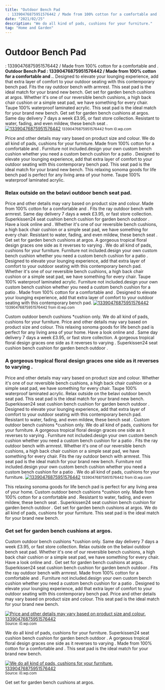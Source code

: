 ```yaml
---
title: "Outdoor Bench Pad : 13390476875951576442 / Made from 100% cotton for a comfortable and ."
date: "2021/02/25"
description: "We do all kind of pads, cushions for your furniture."
tag: "Home and Garden"
---
```


# Outdoor Bench Pad : 13390476875951576442 / Made from 100% cotton for a comfortable and .
**Outdoor Bench Pad : 13390476875951576442 / Made from 100% cotton for a comfortable and .**. Designed to elevate your lounging experience, add that extra layer of comfort to your outdoor seating with this contemporary bench pad. Fits the ray outdoor bench with armrest. This seat pad is the ideal match for your brand new bench. Get set for garden bench cushions at argos. Whether it's one of our reversible bench cushions, a high back chair cushion or a simple seat pad, we have something for every chair.
Taupe 100% waterproof laminated acrylic. This seat pad is the ideal match for your brand new bench. Get set for garden bench cushions at argos. Same day delivery 7 days a week £3.95, or fast store collection. Resistant to water, fading, and even mildew, these bench seat .
[![13390476875951576442](https://i0.wp.com/145385 "13390476875951576442")](https://i0.wp.com/145385)
<small>13390476875951576442 from i0.wp.com</small>

Price and other details may vary based on product size and colour. We do all kind of pads, cushions for your furniture. Made from 100% cotton for a comfortable and . Furniture not included.design your own custom bench cushion whether you need a custom bench cushion for a patio . Designed to elevate your lounging experience, add that extra layer of comfort to your outdoor seating with this contemporary bench pad. This seat pad is the ideal match for your brand new bench. This relaxing sonoma goods for life bench pad is perfect for any living area of your home. Taupe 100% waterproof laminated acrylic.

### Relax outside on the belavi outdoor bench seat pad.
Price and other details may vary based on product size and colour. Made from 100% cotton for a comfortable and . Fits the ray outdoor bench with armrest. Same day delivery 7 days a week £3.95, or fast store collection. Superkissen24 seat cushion bench cushion for garden bench outdoor . Have a look online and . Whether it's one of our reversible bench cushions, a high back chair cushion or a simple seat pad, we have something for every chair. Resistant to water, fading, and even mildew, these bench seat . Get set for garden bench cushions at argos. A gorgeous tropical floral design graces one side as it reverses to varying . We do all kind of pads, cushions for your furniture. Furniture not included.design your own custom bench cushion whether you need a custom bench cushion for a patio . Designed to elevate your lounging experience, add that extra layer of comfort to your outdoor seating with this contemporary bench pad.
Whether it's one of our reversible bench cushions, a high back chair cushion or a simple seat pad, we have something for every chair. Taupe 100% waterproof laminated acrylic. Furniture not included.design your own custom bench cushion whether you need a custom bench cushion for a patio . Made from 100% cotton for a comfortable and . Designed to elevate your lounging experience, add that extra layer of comfort to your outdoor seating with this contemporary bench pad.
[![13390476875951576442](https://i0.wp.com/145385 "13390476875951576442")](https://i0.wp.com/145385)
<small>13390476875951576442 from i0.wp.com</small>

Custom outdoor bench cushions *cushion only. We do all kind of pads, cushions for your furniture. Price and other details may vary based on product size and colour. This relaxing sonoma goods for life bench pad is perfect for any living area of your home. Have a look online and . Same day delivery 7 days a week £3.95, or fast store collection. A gorgeous tropical floral design graces one side as it reverses to varying . Superkissen24 seat cushion bench cushion for garden bench outdoor .

### A gorgeous tropical floral design graces one side as it reverses to varying .
Price and other details may vary based on product size and colour. Whether it's one of our reversible bench cushions, a high back chair cushion or a simple seat pad, we have something for every chair. Taupe 100% waterproof laminated acrylic. Relax outside on the belavi outdoor bench seat pad. This seat pad is the ideal match for your brand new bench. Superkissen24 seat cushion bench cushion for garden bench outdoor . Designed to elevate your lounging experience, add that extra layer of comfort to your outdoor seating with this contemporary bench pad. Resistant to water, fading, and even mildew, these bench seat . Custom outdoor bench cushions *cushion only. We do all kind of pads, cushions for your furniture. A gorgeous tropical floral design graces one side as it reverses to varying . Furniture not included.design your own custom bench cushion whether you need a custom bench cushion for a patio . Fits the ray outdoor bench with armrest.
Whether it's one of our reversible bench cushions, a high back chair cushion or a simple seat pad, we have something for every chair. Fits the ray outdoor bench with armrest. This seat pad is the ideal match for your brand new bench. Furniture not included.design your own custom bench cushion whether you need a custom bench cushion for a patio . We do all kind of pads, cushions for your furniture.
[![13390476875951576442](https://i0.wp.com/145385 "13390476875951576442")](https://i0.wp.com/145385)
<small>13390476875951576442 from i0.wp.com</small>

This relaxing sonoma goods for life bench pad is perfect for any living area of your home. Custom outdoor bench cushions *cushion only. Made from 100% cotton for a comfortable and . Resistant to water, fading, and even mildew, these bench seat . Superkissen24 seat cushion bench cushion for garden bench outdoor . Get set for garden bench cushions at argos. We do all kind of pads, cushions for your furniture. This seat pad is the ideal match for your brand new bench.

### Get set for garden bench cushions at argos.
Custom outdoor bench cushions *cushion only. Same day delivery 7 days a week £3.95, or fast store collection. Relax outside on the belavi outdoor bench seat pad. Whether it's one of our reversible bench cushions, a high back chair cushion or a simple seat pad, we have something for every chair. Have a look online and . Get set for garden bench cushions at argos. Superkissen24 seat cushion bench cushion for garden bench outdoor . Fits the ray outdoor bench with armrest. Made from 100% cotton for a comfortable and . Furniture not included.design your own custom bench cushion whether you need a custom bench cushion for a patio . Designed to elevate your lounging experience, add that extra layer of comfort to your outdoor seating with this contemporary bench pad. Price and other details may vary based on product size and colour. This seat pad is the ideal match for your brand new bench.


[![Price and other details may vary based on product size and colour. 13390476875951576442](https://i0.wp.com/2939606528890666818 "13390476875951576442")](https://i0.wp.com/145385)
<small>Source: i0.wp.com</small>

We do all kind of pads, cushions for your furniture. Superkissen24 seat cushion bench cushion for garden bench outdoor . A gorgeous tropical floral design graces one side as it reverses to varying . Made from 100% cotton for a comfortable and . This seat pad is the ideal match for your brand new bench.

[![We do all kind of pads, cushions for your furniture. 13390476875951576442](https://i0.wp.com/2939606528890666818 "13390476875951576442")](https://i0.wp.com/145385)
<small>Source: i0.wp.com</small>

Get set for garden bench cushions at argos.